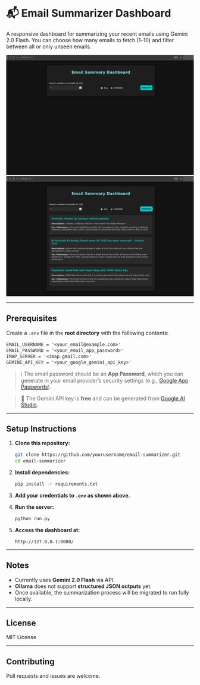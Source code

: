 # 📬 Email Summarizer Dashboard

A responsive dashboard for summarizing your recent emails using Gemini 2.0 Flash. You can choose how many emails to fetch (1–10) and filter between all or only unseen emails.

![Screenshot 1](assets/1.png)
![Screenshot 2](assets/2.png)


---


## Prerequisites

Create a `.env` file in the **root directory** with the following contents:

```env
EMAIL_USERNAME = '<your_email@example.com>'
EMAIL_PASSWORD = '<your_email_app_password>'
IMAP_SERVER = '<imap.gmail.com>'
GEMINI_API_KEY = '<your_google_gemini_api_key>'
```

> ℹ️ The email password should be an **App Password**, which you can generate in your email provider’s security settings (e.g., [Google App Passwords](https://myaccount.google.com/apppasswords)).

> 🧠 The Gemini API key is **free** and can be generated from [Google AI Studio](https://aistudio.google.com/app/apikey).

---

## Setup Instructions

1. **Clone this repository:**

   ```bash
   git clone https://github.com/yourusername/email-summarizer.git
   cd email-summarizer
   ```

2. **Install dependencies:**

   ```bash
   pip install -r requirements.txt
   ```

3. **Add your credentials to `.env` as shown above.**

4. **Run the server:**

   ```bash
   python run.py
   ```

5. **Access the dashboard at:**

   ```
   http://127.0.0.1:8000/
   ```

---

## Notes

* Currently uses **Gemini 2.0 Flash** via API.
* **Ollama** does not support **structured JSON outputs** yet.
* Once available, the summarization process will be migrated to run fully locally.

---

## License

MIT License

---

## Contributing

Pull requests and issues are welcome.
